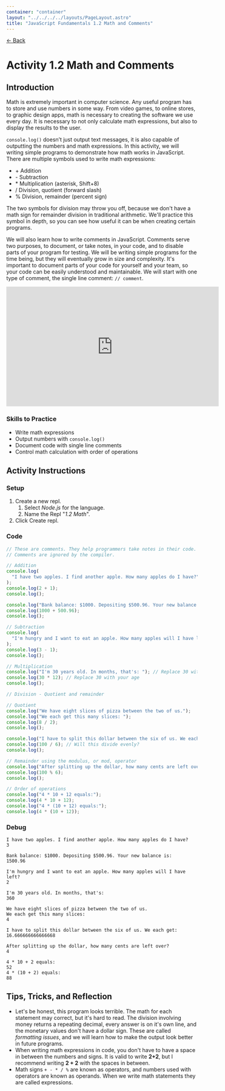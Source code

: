 ```yaml
---
container: "container"
layout: "../../../../layouts/PageLayout.astro"
title: "JavaScript Fundamentals 1.2 Math and Comments"
---
```


[← Back](/comp-sci/javascript/)

# Activity 1.2 Math and Comments

## Introduction

Math is extremely important in computer science. Any useful program has to store and use numbers in some way. From video games, to online stores, to graphic design apps, math is necessary to creating the software we use every day. It is necessary to not only calculate math expressions, but also to display the results to the user.

`console.log()` doesn’t just output text messages, it is also capable of outputting the numbers and math expressions. In this activity, we will writing simple programs to demonstrate how math works in JavaScript. There are multiple symbols used to write math expressions:

- \+ Addition
- \- Subtraction
- \* Multiplication (asterisk, Shift+8)
- / Division, quotient (forward slash)
- % Division, remainder (percent sign)

The two symbols for division may throw you off, because we don't have a math sign for remainder division in traditional arithmetic. We'll practice this symbol in depth, so you can see how useful it can be when creating certain programs.

We will also learn how to write comments in JavaScript. Comments serve two purposes, to document, or take notes, in your code, and to disable parts of your program for testing. We will be writing simple programs for the time being, but they will eventually grow in size and complexity. It's important to document parts of your code for yourself and your team, so your code can be easily understood and maintainable. We will start with one type of comment, the single line comment: `// comment`.

<iframe width="560" height="315" src="https://www.youtube.com/embed/f5MQpM4IUzk" frameborder="0" allow="accelerometer; autoplay; clipboard-write; encrypted-media; gyroscope; picture-in-picture" allowfullscreen></iframe>

### Skills to Practice

- Write math expressions
- Output numbers with `console.log()`
- Document code with single line comments
- Control math calculation with order of operations

## Activity Instructions

### Setup

1. Create a new repl.
   1. Select _Node.js_ for the language.
   2. Name the Repl "_1.2 Math_".
2. Click Create repl.

### Code

```javascript
// These are comments. They help programmers take notes in their code.
// Comments are ignored by the compiler.

// Addition
console.log(
  "I have two apples. I find another apple. How many apples do I have?"
);
console.log(2 + 1);
console.log();

console.log("Bank balance: $1000. Depositing $500.96. Your new balance is:");
console.log(1000 + 500.96);
console.log();

// Subtraction
console.log(
  "I'm hungry and I want to eat an apple. How many apples will I have left?"
);
console.log(3 - 1);
console.log();

// Multiplication
console.log("I'm 30 years old. In months, that's: "); // Replace 30 with your age
console.log(30 * 12); // Replace 30 with your age
console.log();

// Division - Quotient and remainder

// Quotient
console.log("We have eight slices of pizza between the two of us.");
console.log("We each get this many slices: ");
console.log(8 / 2);
console.log();

console.log("I have to split this dollar between the six of us. We each get: ");
console.log(100 / 6); // Will this divide evenly?
console.log();

// Remainder using the modulus, or mod, operator
console.log("After splitting up the dollar, how many cents are left over?");
console.log(100 % 6);
console.log();

// Order of operations
console.log("4 * 10 + 12 equals:");
console.log(4 * 10 + 12);
console.log("4 * (10 + 12) equals:");
console.log(4 * (10 + 12));
```

### Debug

```
I have two apples. I find another apple. How many apples do I have?
3

Bank balance: $1000. Depositing $500.96. Your new balance is:
1500.96

I'm hungry and I want to eat an apple. How many apples will I have left?
2

I'm 30 years old. In months, that's:
360

We have eight slices of pizza between the two of us.
We each get this many slices:
4

I have to split this dollar between the six of us. We each get:
16.666666666666668

After splitting up the dollar, how many cents are left over?
4

4 * 10 + 2 equals:
52
4 * (10 + 2) equals:
88
```

## Tips, Tricks, and Reflection

- Let's be honest, this program looks terrible. The math for each statement may correct, but it's hard to read. The division involving money returns a repeating decimal, every answer is on it's own line, and the monetary values don't have a dollar sign. These are called _formatting issues_, and we will learn how to make the output look better in future programs.
- When writing math expressions in code, you don't have to have a space in between the numbers and signs. It is valid to write **2+2**, but I recommend writing **2 + 2** with the spaces in between.
- Math signs `+ - * / %` are known as operators, and numbers used with operators are known as operands. When we write math statements they are called expressions.
